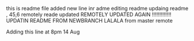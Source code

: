 this is readme file
added new line inr adme
editing readme
updaing readme , 45,6
remotely reade updated
REMOTELY UPDATED AGAIN !!!!!!!!!!!!!
UPDATIN README FROM NEWBRANCH
LALALA from master remote

Adding this line at 8pm 14 Aug
